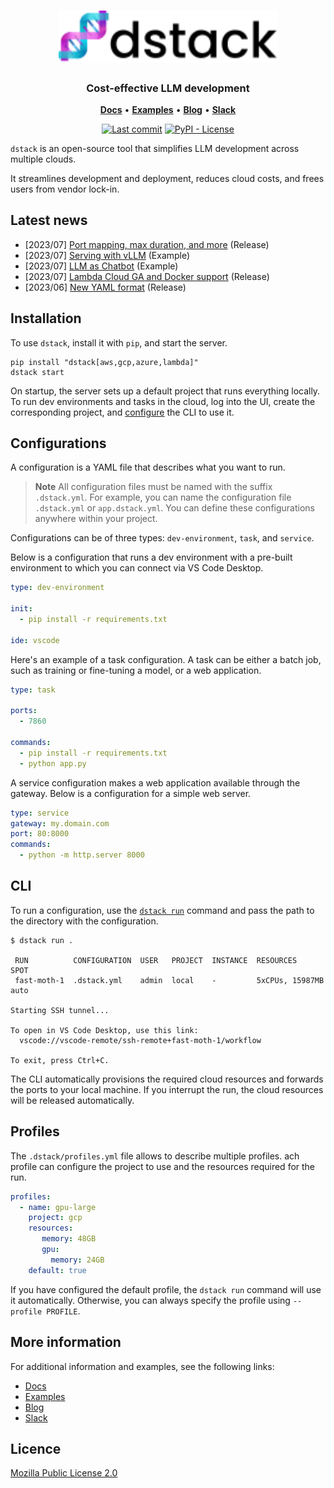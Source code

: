 <div align="center">
<h1 align="center">
  <a target="_blank" href="https://dstack.ai">
    <picture>
      <source media="(prefers-color-scheme: dark)" srcset="https://raw.githubusercontent.com/dstackai/dstack/master/docs/assets/images/dstack-logo-dark.svg"/>
      <img alt="dstack" src="https://raw.githubusercontent.com/dstackai/dstack/master/docs/assets/images/dstack-logo.svg" width="350px"/>
    </picture>
  </a>
</h1>

<h3 align="center">
Cost-effective LLM development
</h3>

<p align="center">
<a href="https://dstack.ai/docs" target="_blank"><b>Docs</b></a> •
<a href="https://dstack.ai/examples" target="_blank"><b>Examples</b></a> •
<a href="https://dstack.ai/blog" target="_blank"><b>Blog</b></a> •
<a href="https://join.slack.com/t/dstackai/shared_invite/zt-xdnsytie-D4qU9BvJP8vkbkHXdi6clQ" target="_blank"><b>Slack</b></a>
</p>

[![Last commit](https://img.shields.io/github/last-commit/dstackai/dstack?style=flat-square)](https://github.com/dstackai/dstack/commits/)
[![PyPI - License](https://img.shields.io/pypi/l/dstack?style=flat-square&color=blue)](https://github.com/dstackai/dstack/blob/master/LICENSE.md)
</div>

`dstack` is an open-source tool that simplifies LLM development across multiple clouds.

It streamlines development and deployment, reduces cloud costs, and frees users from vendor lock-in.

## Latest news

- [2023/07] [Port mapping, max duration, and more](https://dstack.ai/examples/vllm) (Release)
- [2023/07] [Serving with vLLM](https://dstack.ai/examples/vllm) (Example)
- [2023/07] [LLM as Chatbot](https://dstack.ai/examples/llmchat) (Example)
- [2023/07] [Lambda Cloud GA and Docker support](https://dstack.ai/blog/2023/07/14/lambda-cloud-ga-and-docker-support/) (Release)  
- [2023/06] [New YAML format](https://dstack.ai/blog/2023/06/12/new-configuration-format-and-cli-experience/) (Release)

## Installation

To use `dstack`, install it with `pip`, and start the server.

```shell
pip install "dstack[aws,gcp,azure,lambda]"
dstack start
```

On startup, the server sets up a default project that runs everything locally.
To run dev environments and tasks in the cloud, log into the UI, create the corresponding project,
and [configure](https://dstack.ai/docs/guides/projects) the CLI to use it.

## Configurations

A configuration is a YAML file that describes what you want to run.

> **Note**
> All configuration files must be named with the suffix `.dstack.yml`. For example,
> you can name the configuration file `.dstack.yml` or `app.dstack.yml`. You can define
> these configurations anywhere within your project.

Configurations can be of three types: `dev-environment`, `task`, and `service`.

Below is a configuration that runs a dev environment with a pre-built environment to which you can connect via VS Code Desktop.

```yaml
type: dev-environment

init:
  - pip install -r requirements.txt

ide: vscode
```

Here's an example of a task configuration.
A task can be either a batch job, such as training or fine-tuning a model, or a web application.

```yaml
type: task

ports:
  - 7860

commands:
  - pip install -r requirements.txt
  - python app.py
```

A service configuration makes a web application available through the gateway.
Below is a configuration for a simple web server.

```yaml
type: service
gateway: my.domain.com
port: 80:8000
commands:
  - python -m http.server 8000
```

## CLI

To run a configuration, use the [`dstack run`](https://dstack.ai/docs/reference/cli/run.md) command and pass the path to the
directory with the configuration.

```shell
$ dstack run . 

 RUN          CONFIGURATION  USER   PROJECT  INSTANCE  RESOURCES        SPOT
 fast-moth-1  .dstack.yml    admin  local    -         5xCPUs, 15987MB  auto  

Starting SSH tunnel...

To open in VS Code Desktop, use this link:
  vscode://vscode-remote/ssh-remote+fast-moth-1/workflow

To exit, press Ctrl+C.
```

The CLI automatically provisions the required cloud resources and forwards the ports to your local machine.
If you interrupt the run, the cloud resources will be released automatically.

## Profiles

The `.dstack/profiles.yml` file allows to describe multiple profiles.
ach profile can configure the project to use and the resources required for the run.

```yaml
profiles:
  - name: gpu-large
    project: gcp
    resources:
       memory: 48GB
       gpu:
         memory: 24GB
    default: true
```

If you have configured the default profile, the `dstack run` command will use it automatically.
Otherwise, you can always specify the profile using `--profile PROFILE`.

## More information

For additional information and examples, see the following links:

- [Docs](https://dstack.ai/docs)
- [Examples](https://dstack.ai/examples)
- [Blog](https://dstack.ai/blog)
- [Slack](https://join.slack.com/t/dstackai/shared_invite/zt-xdnsytie-D4qU9BvJP8vkbkHXdi6clQ)

## Licence

[Mozilla Public License 2.0](LICENSE.md)
